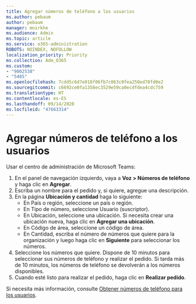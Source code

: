 ```yaml
---
title: Agregar números de teléfono a los usuarios
ms.author: pebaum
author: pebaum
manager: mnirkhe
ms.audience: Admin
ms.topic: article
ms.service: o365-administration
ROBOTS: NOINDEX, NOFOLLOW
localization_priority: Priority
ms.collection: Adm_O365
ms.custom:
- "9002538"
- "5485"
ms.openlocfilehash: 7cdd5c6d7e018f06fb7c063c0fea250ed78fd0e2
ms.sourcegitcommit: c6692ce0fa1358ec3529e59ca0ecdfdea4cdc759
ms.translationtype: HT
ms.contentlocale: es-ES
ms.lasthandoff: 09/14/2020
ms.locfileid: "47663314"
---
```

# <a name="adding-phone-numbers-to-users"></a>Agregar números de teléfono a los usuarios

Usar el centro de administración de Microsoft Teams:

1. En el panel de navegación izquierdo, vaya a **Voz > Números de teléfono** y haga clic en **Agregar**.
2. Escriba un nombre para el pedido y, si quiere, agregue una descripción.
3. En la página **Ubicación y cantidad** haga lo siguiente:
    - En País o región, seleccione un país o región.
    - En Tipo de número, seleccione Usuario (suscriptor).
    - En Ubicación, seleccione una ubicación. Si necesita crear una ubicación nueva, haga clic en **Agregar una ubicación**.
    - En Código de área, seleccione un código de área.
    - En Cantidad, escriba el número de números que quiere para la organización y luego haga clic en **Siguiente** para seleccionar los números.
4. Seleccione los números que quiere. Dispone de 10 minutos para seleccionar sus números de teléfono y realizar el pedido. Si tarda más de 10 minutos, los números de teléfono se devolverán a los números disponibles.
5. Cuando esté listo para realizar el pedido, haga clic en **Realizar pedido**.

Si necesita más información, consulte [Obtener números de teléfono para los usuarios](https://docs.microsoft.com/microsoftteams/getting-phone-numbers-for-your-users).
